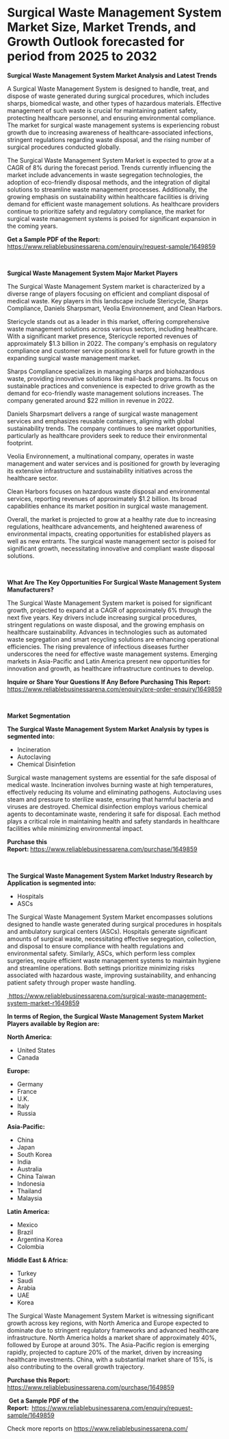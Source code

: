 <p><h1>Surgical Waste Management System Market Size, Market Trends, and Growth Outlook forecasted for period from 2025 to 2032</h1></p><p><strong>Surgical Waste Management System Market Analysis and Latest Trends</strong></p>
<p><p>A Surgical Waste Management System is designed to handle, treat, and dispose of waste generated during surgical procedures, which includes sharps, biomedical waste, and other types of hazardous materials. Effective management of such waste is crucial for maintaining patient safety, protecting healthcare personnel, and ensuring environmental compliance. The market for surgical waste management systems is experiencing robust growth due to increasing awareness of healthcare-associated infections, stringent regulations regarding waste disposal, and the rising number of surgical procedures conducted globally.</p><p>The Surgical Waste Management System Market is expected to grow at a CAGR of 8% during the forecast period. Trends currently influencing the market include advancements in waste segregation technologies, the adoption of eco-friendly disposal methods, and the integration of digital solutions to streamline waste management processes. Additionally, the growing emphasis on sustainability within healthcare facilities is driving demand for efficient waste management solutions. As healthcare providers continue to prioritize safety and regulatory compliance, the market for surgical waste management systems is poised for significant expansion in the coming years.</p></p>
<p><strong>Get a Sample PDF of the Report:&nbsp;</strong> <a href="https://www.reliablebusinessarena.com/enquiry/request-sample/1649859?utm_campaign=2800&utm_medium=2&utm_source=Github&utm_content=ia&utm_term=09032025&utm_id=surgical-waste-management-system">https://www.reliablebusinessarena.com/enquiry/request-sample/1649859</a></p>
<p>&nbsp;</p>
<p><strong>Surgical Waste Management System Major Market Players</strong></p>
<p><p>The Surgical Waste Management System market is characterized by a diverse range of players focusing on efficient and compliant disposal of medical waste. Key players in this landscape include Stericycle, Sharps Compliance, Daniels Sharpsmart, Veolia Environnement, and Clean Harbors.</p><p>Stericycle stands out as a leader in this market, offering comprehensive waste management solutions across various sectors, including healthcare. With a significant market presence, Stericycle reported revenues of approximately $1.3 billion in 2022. The company's emphasis on regulatory compliance and customer service positions it well for future growth in the expanding surgical waste management market.</p><p>Sharps Compliance specializes in managing sharps and biohazardous waste, providing innovative solutions like mail-back programs. Its focus on sustainable practices and convenience is expected to drive growth as the demand for eco-friendly waste management solutions increases. The company generated around $22 million in revenue in 2022.</p><p>Daniels Sharpsmart delivers a range of surgical waste management services and emphasizes reusable containers, aligning with global sustainability trends. The company continues to see market opportunities, particularly as healthcare providers seek to reduce their environmental footprint.</p><p>Veolia Environnement, a multinational company, operates in waste management and water services and is positioned for growth by leveraging its extensive infrastructure and sustainability initiatives across the healthcare sector.</p><p>Clean Harbors focuses on hazardous waste disposal and environmental services, reporting revenues of approximately $1.2 billion. Its broad capabilities enhance its market position in surgical waste management.</p><p>Overall, the market is projected to grow at a healthy rate due to increasing regulations, healthcare advancements, and heightened awareness of environmental impacts, creating opportunities for established players as well as new entrants. The surgical waste management sector is poised for significant growth, necessitating innovative and compliant waste disposal solutions.</p></p>
<p>&nbsp;</p>
<p><strong>What Are The Key Opportunities For Surgical Waste Management System Manufacturers?</strong></p>
<p><p>The Surgical Waste Management System market is poised for significant growth, projected to expand at a CAGR of approximately 6% through the next five years. Key drivers include increasing surgical procedures, stringent regulations on waste disposal, and the growing emphasis on healthcare sustainability. Advances in technologies such as automated waste segregation and smart recycling solutions are enhancing operational efficiencies. The rising prevalence of infectious diseases further underscores the need for effective waste management systems. Emerging markets in Asia-Pacific and Latin America present new opportunities for innovation and growth, as healthcare infrastructure continues to develop.</p></p>
<p><strong>Inquire or Share Your Questions If Any Before Purchasing This Report:</strong> <a href="https://www.reliablebusinessarena.com/enquiry/pre-order-enquiry/1649859?utm_campaign=2800&utm_medium=2&utm_source=Github&utm_content=ia&utm_term=09032025&utm_id=surgical-waste-management-system">https://www.reliablebusinessarena.com/enquiry/pre-order-enquiry/1649859</a></p>
<p>&nbsp;</p>
<p><strong>Market Segmentation</strong></p>
<p><strong>The Surgical Waste Management System Market Analysis by types is segmented into:</strong></p>
<p><ul><li>Incineration</li><li>Autoclaving</li><li>Chemical Disinfetion</li></ul></p>
<p><p>Surgical waste management systems are essential for the safe disposal of medical waste. Incineration involves burning waste at high temperatures, effectively reducing its volume and eliminating pathogens. Autoclaving uses steam and pressure to sterilize waste, ensuring that harmful bacteria and viruses are destroyed. Chemical disinfection employs various chemical agents to decontaminate waste, rendering it safe for disposal. Each method plays a critical role in maintaining health and safety standards in healthcare facilities while minimizing environmental impact.</p></p>
<p><strong>Purchase this Report:&nbsp;</strong><a href="https://www.reliablebusinessarena.com/purchase/1649859?utm_campaign=2800&utm_medium=2&utm_source=Github&utm_content=ia&utm_term=09032025&utm_id=surgical-waste-management-system">https://www.reliablebusinessarena.com/purchase/1649859</a></p>
<p>&nbsp;</p>
<p><strong>The Surgical Waste Management System Market Industry Research by Application is segmented into:</strong></p>
<p><ul><li>Hospitals</li><li>ASCs</li></ul></p>
<p><p>The Surgical Waste Management System Market encompasses solutions designed to handle waste generated during surgical procedures in hospitals and ambulatory surgical centers (ASCs). Hospitals generate significant amounts of surgical waste, necessitating effective segregation, collection, and disposal to ensure compliance with health regulations and environmental safety. Similarly, ASCs, which perform less complex surgeries, require efficient waste management systems to maintain hygiene and streamline operations. Both settings prioritize minimizing risks associated with hazardous waste, improving sustainability, and enhancing patient safety through proper waste handling.</p></p>
<p><a href="https://www.reliablebusinessarena.com/surgical-waste-management-system-market-r1649859?utm_campaign=2800&utm_medium=2&utm_source=Github&utm_content=ia&utm_term=09032025&utm_id=surgical-waste-management-system">&nbsp;https://www.reliablebusinessarena.com/surgical-waste-management-system-market-r1649859</a></p>
<p><strong>In terms of Region, the Surgical Waste Management System Market Players available by Region are:</strong></p>
<p>
    <p> <strong> North America: </strong>
        <ul>
            <li>United States</li>
            <li>Canada</li>
        </ul>
        </p> 
    <p> <strong> Europe: </strong>
        <ul>
            <li>Germany</li>
            <li>France</li>
            <li>U.K.</li>
            <li>Italy</li>
            <li>Russia</li>
        </ul>
        </p> 
    <p> <strong> Asia-Pacific: </strong>
        <ul>
            <li>China</li>
            <li>Japan</li>
            <li>South Korea</li>
            <li>India</li>
            <li>Australia</li>
            <li>China Taiwan</li>
            <li>Indonesia</li>
            <li>Thailand</li>
            <li>Malaysia</li>
        </ul>
        </p> 
    <p> <strong> Latin America: </strong>
        <ul>
            <li>Mexico</li>
            <li>Brazil</li>
            <li>Argentina Korea</li>
            <li>Colombia</li>
        </ul>
        </p> 
    <p> <strong> Middle East & Africa: </strong>
        <ul>
            <li>Turkey</li>
            <li>Saudi</li>
            <li>Arabia</li>
            <li>UAE</li>
            <li>Korea</li>
        </ul>
    </p>
    </p>
<p><p>The Surgical Waste Management System Market is witnessing significant growth across key regions, with North America and Europe expected to dominate due to stringent regulatory frameworks and advanced healthcare infrastructure. North America holds a market share of approximately 40%, followed by Europe at around 30%. The Asia-Pacific region is emerging rapidly, projected to capture 20% of the market, driven by increasing healthcare investments. China, with a substantial market share of 15%, is also contributing to the overall growth trajectory.</p></p>
<p><strong>Purchase this Report: </strong><a href="https://www.reliablebusinessarena.com/purchase/1649859?utm_campaign=2800&utm_medium=2&utm_source=Github&utm_content=ia&utm_term=09032025&utm_id=surgical-waste-management-system">https://www.reliablebusinessarena.com/purchase/1649859</a></p>
<p>&nbsp;<strong>Get a Sample PDF of the Report:&nbsp;&nbsp;</strong><a href="https://www.reliablebusinessarena.com/enquiry/request-sample/1649859?utm_campaign=2800&utm_medium=2&utm_source=Github&utm_content=ia&utm_term=09032025&utm_id=surgical-waste-management-system">https://www.reliablebusinessarena.com/enquiry/request-sample/1649859</a></p>
<p><strong></strong></p>
<p>Check more reports on <a href="https://www.reliablebusinessarena.com/?utm_campaign=2800&utm_medium=2&utm_source=Github&utm_content=ia&utm_term=09032025&utm_id=surgical-waste-management-system">https://www.reliablebusinessarena.com/</a></p>
